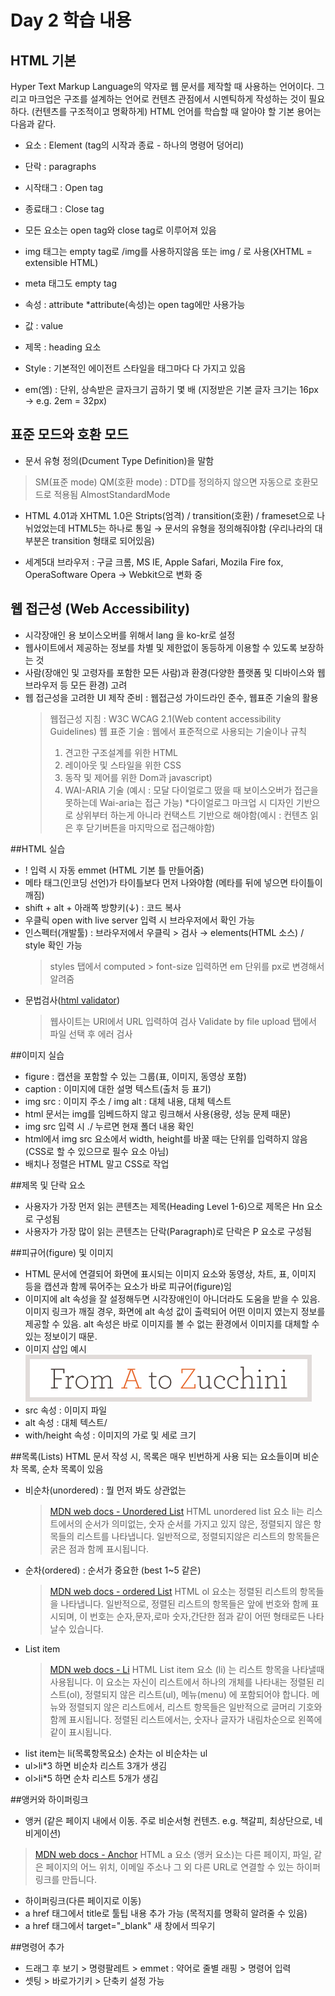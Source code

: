 # Day 2 학습 내용

## HTML 기본
Hyper Text Markup Language의 약자로 웹 문서를 제작할 때 사용하는 언어이다.
그리고 마크업은 구조를 설계하는 언어로 컨텐츠 관점에서 시멘틱하게 작성하는 것이 필요하다. (컨텐츠를 구조적이고 명확하게)
HTML 언어를 학습할 때 알아야 할 기본 용어는 다음과 같다.
- 요소 : Element (tag의 시작과 종료 - 하나의 명령어 덩어리)

- 단락 : paragraphs
- 시작태그 : Open tag
- 종료태그 : Close tag
- 모든 요소는 open tag와 close tag로 이루어져 있음
- img 태그는 empty tag로 /img를 사용하지않음 또는 img / 로 사용(XHTML = extensible HTML)
- meta 태그도 empty tag 
- 속성 : attribute 
 *attribute(속성)는 open tag에만 사용가능
- 값 : value

- 제목 : heading 요소
- Style : 기본적인 에이전트 스타일을 태그마다 다 가지고 있음
- em(엠) : 단위, 상속받은 글자크기 곱하기 몇 배 (지정받은 기본 글자 크기는 16px → e.g. 2em = 32px)

## 표준 모드와 호환 모드
- 문서 유형 정의(Dcument Type Definition)을 말함 
> SM(표준 mode)
> QM(호환 mode) : DTD를 정의하지 않으면 자동으로 호환모드로 적용됨
> AlmostStandardMode

- HTML 4.01과 XHTML 1.0은 Stripts(엄격) / transition(호환) / frameset으로 나뉘었었는데 HTML5는 하나로 통일 → 문서의 유형을 정의해줘야함 (우리나라의 대부분은 transition 형태로 되어있음)

- 세계5대 브라우저 : 구글 크롬, MS IE, Apple Safari, Mozila Fire fox, OperaSoftware Opera → Webkit으로 변화 중


## 웹 접근성 (Web Accessibility)

- 시각장애인 용 보이스오버를 위해서 lang 을 ko-kr로 설정
- 웹사이트에서 제공하는 정보를 차별 및 제한없이 동등하게 이용할 수 있도록 보장하는 것
- 사람(장애인 및 고령자를 포함한 모든 사람)과 환경(다양한 플랫폼 및 디바이스와 웹브라우저 등 모든 환경) 고려
- 웹 접근성을 고려한 UI 제작 준비 : 웹접근성 가이드라인 준수, 웹표준 기술의 활용
  > 웹접근성 지침 : W3C WCAG 2.1(Web content accessibility Guidelines)
  > 웹 표준 기술 : 웹에서 표준적으로 사용되는 기술이나 규칙 
  > 1. 견고한 구조설계를 위한 HTML
  > 2. 레이아웃 및 스타일을 위한 CSS
  > 3. 동작 및 제어를 위한 Dom과 javascript)
  > 4. WAI-ARIA 기술 (예시 : 모달 다이얼로그 떴을 때 보이스오버가 접근을 못하는데 Wai-aria는 접근 가능)
  *다이얼로그 마크업 시 디자인 기반으로 상위부터 하는게 아니라 컨택스트 기반으로 해야함(예시 : 컨텐츠 읽은 후 닫기버튼을 마지막으로 접근해야함)


##HTML 실습 
- ! 입력 시 자동 emmet (HTML 기본 틀 만들어줌)
- 메타 태그(인코딩 선언)가 타이틀보다 먼저 나와야함 (메타를 뒤에 넣으면 타이틀이 깨짐)
- shift + alt + 아래쪽 방향키(↓) : 코드 복사
- 우클릭 open with live server 입력 시 브라우저에서 확인 가능
- 인스펙터(개발툴) : 브라우저에서 우클릭 > 검사 → elements(HTML 소스) / style 확인 가능
  > styles 탭에서 computed > font-size 입력하면 em 단위를 px로 변경해서 알려줌
- 문법검사([html validator](https://validator.w3.org/))
  > 웹사이트는 URI에서 URL 입력하여 검사
  > Validate by file upload 탭에서 파일 선택 후 에러 검사

##이미지 실습
- figure : 캡션을 포함할 수 있는 그룹(표, 이미지, 동영상 포함)
- caption : 이미지에 대한 설명 텍스트(출처 등 표기)
- img src : 이미지 주소 / img alt : 대체 내용, 대체 텍스트
- html 문서는 img를 임베드하지 않고 링크해서 사용(용량, 성능 문제 때문)
- img src 입력 시 ./ 누르면 현재 폴더 내용 확인
- html에서 img src 요소에서 width, height를 바꿀 때는 단위를 입력하지 않음(CSS로 할 수 있으므로 필수 요소 아님)
- 배치나 정렬은 HTML 말고 CSS로 작업

##제목 및 단락 요소
- 사용자가 가장 먼저 읽는 콘텐츠는 제목(Heading Level 1-6)으로 제목은 Hn 요소로 구성됨
- 사용자가 가장 많이 읽는 콘텐츠는 단락(Paragraph)로 단락은 P 요소로 구성됨

##피규어(figure) 및 이미지
- HTML 문서에 연결되어 화면에 표시되는 이미지 요소와 동영상, 차트, 표, 이미지 등을 캡션과 함께 묶어주는 요소가 바로 피규어(figure)임
- 이미지에 alt 속성을 잘 설정해두면 시각장애인이 아니더라도 도움을 받을 수 있음. 이미지 링크가 깨질 경우, 화면에 alt 속성 값이 출력되어 어떤 이미지 였는지 정보를 제공할 수 있음. alt 속성은 바로 이미지를 볼 수 없는 환경에서 이미지를 대체할 수 있는 정보이기 때문.
- 이미지 삽입 예시
![From A to Z Zucchini](./img/logo.gif)
- src 속성 : 이미지 파일
- alt 속성 : 대체 텍스트/
- with/height 속성 : 이미지의 가로 및 세로 크기

##목록(Lists)
HTML 문서 작성 시, 목록은 매우 빈번하게 사용 되는 요소들이며 비순차 목록, 순차 목록이 있음
- 비순차(unordered) : 뭘 먼저 봐도 상관없는
  > [MDN web docs - Unordered List](https://developer.mozilla.org/ko/docs/Web/HTML/Element/ul)
  > HTML unordered list 요소 li는 리스트에서의 순서가 의미없는, 숫자 순서를 가지고 있지 않은, 정렬되지 않은 항목들의 리스트를 나타냅니다. 일반적으로, 정렬되지않은 리스트의 항목들은 굵은 점과 함께 표시됩니다.
- 순차(ordered) : 순서가 중요한 (best 1~5 같은)
  > [MDN web docs - ordered List](https://developer.mozilla.org/ko/docs/Web/HTML/Element/ol)
  > HTML ol 요소는 정렬된 리스트의 항목들을 나타냅니다. 일반적으로, 정렬된 리스트의 항목들은 앞에 번호와 함께 표시되며, 이 번호는 순자,문자,로마 숫자,간단한 점과 같이 어떤 형태로든 나타날수 있습니다.
- List item
  > [MDN web docs - Li](https://developer.mozilla.org/ko/docs/Web/HTML/Element/li)
  > HTML List item 요소 (li) 는 리스트 항목을 나타낼때 사용됩니다. 이 요소는 자신이 리스트에서 하나의 개체를 나타내는 정렬된 리스트(ol), 정렬되지 않은 리스트(ul), 메뉴(menu) 에 포함되어야 합니다. 메뉴와 정렬되지 않은 리스트에서, 리스트 항목들은 일반적으로 글머리 기호와 함께 표시됩니다. 정렬된 리스트에서는,  숫자나 글자가 내림차순으로 왼쪽에 같이 표시됩니다.
- list item는 li(목록항목요소) 순차는 ol 비순차는 ul
- ul>li*3 하면 비순차 리스트 3개가 생김 
- ol>li*5 하면 순차 리스트 5개가 생김

##앵커와 하이퍼링크
- 앵커 (같은 페이지 내에서 이동. 주로 비순서형 컨텐츠. e.g. 책갈피, 최상단으로, 네비게이션)
 > [MDN web docs - Anchor](https://developer.mozilla.org/ko/docs/Web/HTML/Element/a)
 > HTML a 요소 (앵커 요소)는 다른 페이지, 파일, 같은 페이지의 어느 위치, 이메일 주소나 그 외 다른 URL로 연결할 수 있는 하이퍼링크를 만듭니다.
- 하이퍼링크(다른 페이지로 이동)
- a href 태그에서 title로 툴팁 내용 추가 가능 (목적지를 명확히 알려줄 수 있음)
- a href 태그에서 target="_blank" 새 창에서 띄우기

##명령어 추가
- 드래그 후 보기 > 명령팔레트 > emmet : 약어로 줄별 래핑 > 명령어 입력
- 셋팅 > 바로가기키 > 단축키 설정 가능
